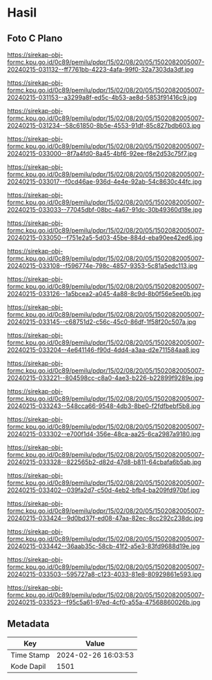 # Hasil

## Foto C Plano

https://sirekap-obj-formc.kpu.go.id/0c89/pemilu/pdpr/15/02/08/20/05/1502082005007-20240215-031132--ff7761bb-4223-4afa-99f0-32a7303da3df.jpg

https://sirekap-obj-formc.kpu.go.id/0c89/pemilu/pdpr/15/02/08/20/05/1502082005007-20240215-031153--a3299a8f-ed5c-4b53-ae8d-5853f91416c9.jpg

https://sirekap-obj-formc.kpu.go.id/0c89/pemilu/pdpr/15/02/08/20/05/1502082005007-20240215-031234--58c61850-8b5e-4553-91df-85c827bdb603.jpg

https://sirekap-obj-formc.kpu.go.id/0c89/pemilu/pdpr/15/02/08/20/05/1502082005007-20240215-033000--8f7a4fd0-8a45-4bf6-92ee-f8e2d53c75f7.jpg

https://sirekap-obj-formc.kpu.go.id/0c89/pemilu/pdpr/15/02/08/20/05/1502082005007-20240215-033017--f0cd46ae-936d-4e4e-92ab-54c8630c44fc.jpg

https://sirekap-obj-formc.kpu.go.id/0c89/pemilu/pdpr/15/02/08/20/05/1502082005007-20240215-033033--77045dbf-08bc-4a67-91dc-30b49360d18e.jpg

https://sirekap-obj-formc.kpu.go.id/0c89/pemilu/pdpr/15/02/08/20/05/1502082005007-20240215-033050--f751e2a5-5d03-45be-884d-eba90ee42ed6.jpg

https://sirekap-obj-formc.kpu.go.id/0c89/pemilu/pdpr/15/02/08/20/05/1502082005007-20240215-033108--f596774e-798c-4857-9353-5c81a5edc113.jpg

https://sirekap-obj-formc.kpu.go.id/0c89/pemilu/pdpr/15/02/08/20/05/1502082005007-20240215-033126--1a5bcea2-a045-4a88-8c9d-8b0f56e5ee0b.jpg

https://sirekap-obj-formc.kpu.go.id/0c89/pemilu/pdpr/15/02/08/20/05/1502082005007-20240215-033145--c68751d2-c56c-45c0-86df-1f58f20c507a.jpg

https://sirekap-obj-formc.kpu.go.id/0c89/pemilu/pdpr/15/02/08/20/05/1502082005007-20240215-033204--4e641146-f90d-4dd4-a3aa-d2e711584aa8.jpg

https://sirekap-obj-formc.kpu.go.id/0c89/pemilu/pdpr/15/02/08/20/05/1502082005007-20240215-033221--804598cc-c8a0-4ae3-b226-b22899f9289e.jpg

https://sirekap-obj-formc.kpu.go.id/0c89/pemilu/pdpr/15/02/08/20/05/1502082005007-20240215-033243--548cca66-9548-4db3-8be0-f2fdfbebf5b8.jpg

https://sirekap-obj-formc.kpu.go.id/0c89/pemilu/pdpr/15/02/08/20/05/1502082005007-20240215-033302--e700f1d4-356e-48ca-aa25-6ca2987a9180.jpg

https://sirekap-obj-formc.kpu.go.id/0c89/pemilu/pdpr/15/02/08/20/05/1502082005007-20240215-033328--822565b2-d82d-47d8-b811-64cbafa6b5ab.jpg

https://sirekap-obj-formc.kpu.go.id/0c89/pemilu/pdpr/15/02/08/20/05/1502082005007-20240215-033402--039fa2d7-c50d-4eb2-bfb4-ba209fd970bf.jpg

https://sirekap-obj-formc.kpu.go.id/0c89/pemilu/pdpr/15/02/08/20/05/1502082005007-20240215-033424--9d0bd37f-ed08-47aa-82ec-8cc292c238dc.jpg

https://sirekap-obj-formc.kpu.go.id/0c89/pemilu/pdpr/15/02/08/20/05/1502082005007-20240215-033442--36aab35c-58cb-41f2-a5e3-83fd9688d19e.jpg

https://sirekap-obj-formc.kpu.go.id/0c89/pemilu/pdpr/15/02/08/20/05/1502082005007-20240215-033503--595727a8-c123-4033-81e8-80929861e593.jpg

https://sirekap-obj-formc.kpu.go.id/0c89/pemilu/pdpr/15/02/08/20/05/1502082005007-20240215-033523--f95c5a61-97ed-4cf0-a55a-47568860026b.jpg


## Metadata

| Key        | Value               |
| ---------- | ------------------- |
| Time Stamp | 2024-02-26 16:03:53 |
| Kode Dapil | 1501                |



